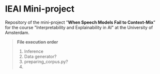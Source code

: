 # IEAI Mini-project
Repository of the mini-project "__When Speech Models Fail to Context-Mix__" for the course "Interpretability and Explainability in AI" at the University of Amsterdam.

> __File execution order__
>1. Inference
>2. Data generator?
>3. preparing_corpus.py?
>4. 

